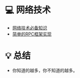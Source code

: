 # 💻 网络技术

* [网络技术必备知识](/notes/网络技术必备知识.md)
* [简单的RPC框架实现](/notes/简单的RPC框架实现.md)
# 💡 总结
- 你知道的越多，你不知道的越多。
